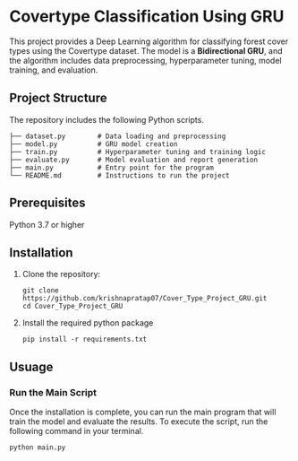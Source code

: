 # Covertype Classification Using GRU

This project provides a Deep Learning algorithm for classifying forest cover types using the Covertype dataset. The model is a **Bidirectional GRU**, and the algorithm includes data preprocessing, hyperparameter tuning, model training, and evaluation.

## Project Structure

The repository includes the following Python scripts.

```
├── dataset.py        # Data loading and preprocessing
├── model.py          # GRU model creation
├── train.py          # Hyperparameter tuning and training logic
├── evaluate.py       # Model evaluation and report generation
├── main.py           # Entry point for the program
└── README.md         # Instructions to run the project
```
## Prerequisites
Python 3.7 or higher
## Installation
1. Clone the repository:
    ```
   git clone https://github.com/krishnapratap07/Cover_Type_Project_GRU.git
   cd Cover_Type_Project_GRU
    ```
2. Install the required python package
    ```
   pip install -r requirements.txt
   ```
## Usuage
### Run the Main Script
Once the installation is complete, you can run the main 
program that will train the model and evaluate the results.
To execute the script, run the following command in your terminal.
```
python main.py
```
